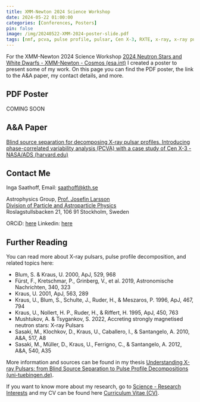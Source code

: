 ```yaml
---
title: XMM-Newton 2024 Science Workshop
date: 2024-05-22 01:00:00
categories: [Conferences, Posters]
pin: false
image: /img/20240522-XMM-2024-poster-slide.pdf
tags: [nmf, pcva, pulse profile, pulsar, Cen X-3, RXTE, x-ray, x-ray pulsar, neutron star]
---
```


For the XMM-Newton 2024 Science Workshop [2024 Neutron Stars and White Dwarfs - XMM-Newton - Cosmos (esa.int)](https://www.cosmos.esa.int/web/xmm-newton/2024-workshop) I created a poster to present some of my work. On this page you can find the PDF poster, the link to the A&A paper, my contact details, and more. 

## PDF Poster
COMING SOON

## A&A Paper
[Blind source separation for decomposing X-ray pulsar profiles. Introducing phase-correlated variability analysis (PCVA) with a case study of Cen X-3 - NASA/ADS (harvard.edu)](https://ui.adsabs.harvard.edu/abs/2024A%26A...683A..52S/abstract)

## Contact Me
Inga Saathoff, Email: saathoff@kth.se

Astrophysics Group, [Prof. Josefin Larsson](https://www.kth.se/profile/josla)  
[Division of Particle and Astroparticle Physics](https://www.particle.kth.se/particle-and-astroparticle-physics-1.793997)  
Roslagstullsbacken 21, 106 91 Stockholm, Sweden

ORCiD: [here](https://orcid.org/0000-0002-3068-7275)
Linkedin: [here](https://www.linkedin.com/in/inga-saathoff)

## Further Reading
You can read more about X-ray pulsars, pulse profile decomposition, and related topics here:
- Blum, S. & Kraus, U. 2000, ApJ, 529, 968
- Fürst, F., Kretschmar, P., Grinberg, V., et al. 2019, Astronomische Nachrichten, 340, 323
- Kraus, U. 2001, ApJ, 563, 289  
- Kraus, U., Blum, S., Schulte, J., Ruder, H., & Meszaros, P. 1996, ApJ, 467, 794 
- Kraus, U., Nollert, H. P., Ruder, H., & Riffert, H. 1995, ApJ, 450, 763
- Mushtukov, A. & Tsygankov, S. 2022, Accreting strongly magnetised neutron stars: X-ray Pulsars
- Sasaki, M., Klochkov, D., Kraus, U., Caballero, I., & Santangelo, A. 2010, A&A, 517, A8  
- Sasaki, M., Müller, D., Kraus, U., Ferrigno, C., & Santangelo, A. 2012, A&A, 540, A35

More information and sources can be found in my thesis [Understanding X-ray Pulsars: from Blind Source Separation to Pulse Profile Decompositions (uni-tuebingen.de)](https://publikationen.uni-tuebingen.de/xmlui/handle/10900/144225).

If you want to know more about my research, go to [Science - Research Interests](https://isaathoff.github.io/posts/science/) and my CV can be found here [Curriculum Vitae (CV)](https://isaathoff.github.io/posts/cv/).